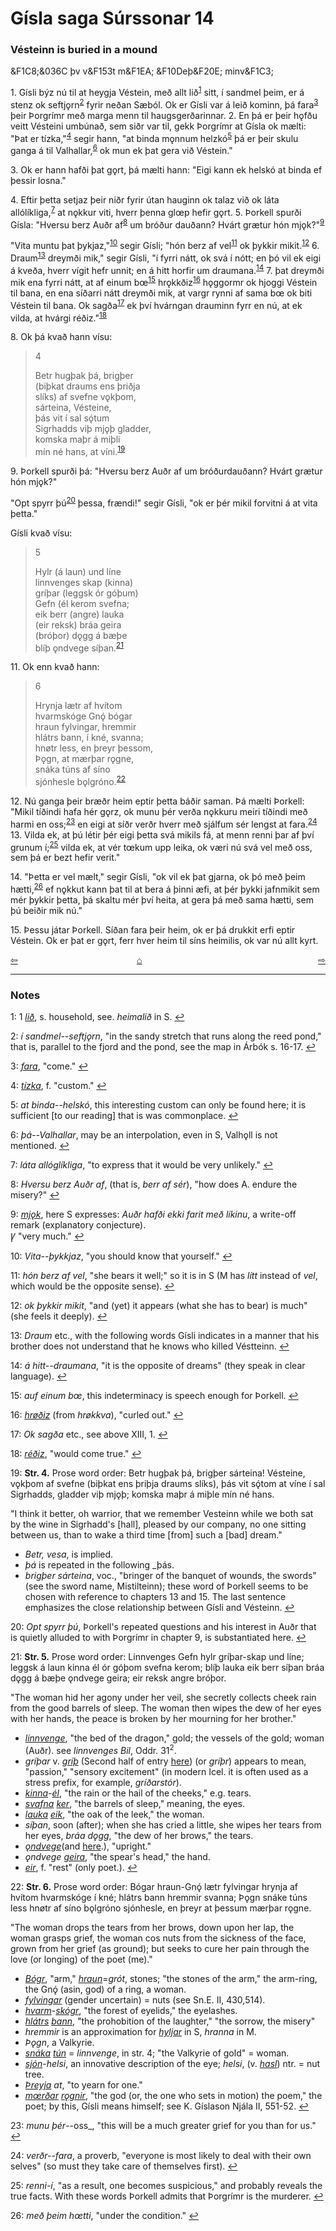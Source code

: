 # Gísla saga Súrssonar 14

### Vésteinn is buried in a mound


&F1C8;&036C þv v&F153t m&F1EA; &F10Deþ&F20E; minv&F1C3;

1\. Gísli býz nú til at heygja Véstein, með allt lið<sup id="a1">[1](#myfootnote1)</sup> sitt, í sandmel þeim, er á stenz ok seftj&#x1EB;rn<sup id="a2">[2](#myfootnote2)</sup> fyrir neðan Sæból. Ok er Gísli var á leið kominn, þá fara<sup id="a3">[3](#myfootnote3)</sup> þeir Þorgrímr með marga menn til haugsgerðarinnar. 2. En þá er þeir h&#x1EB;fðu veitt Vésteini umbúnað, sem siðr var til, gekk Þorgrímr at Gísla ok mælti: "Þat er tízka,"<sup id="a4">[4](#myfootnote4)</sup> segir hann, "at binda m&#x1EB;nnum helzkó<sup id="a5">[5](#myfootnote5)</sup> þá er þeir skulu ganga á til Valhallar,<sup id="a6">[6](#myfootnote6)</sup> ok mun ek þat gera við Véstein."

3\. Ok er hann hafði þat g&#x1EB;rt, þá mælti hann: "Eigi kann ek helskó at binda ef þessir losna."

4\. Eftir þetta setjaz þeir niðr fyrir útan hauginn ok talaz við ok láta allólíkliga,<sup id="a7">[7](#myfootnote7)</sup> at n&#x1EB;kkur viti, hverr þenna gl&oelig;p hefir g&#x1EB;rt. 5. Þorkell spurði Gísla: "Hversu berz Auðr af<sup id="a8">[8](#myfootnote8)</sup> um bróður dauðann? Hvárt grætur hón mj&#x1EB;k?"<sup id="a9">[9](#myfootnote9)</sup>

"Vita muntu þat þykjaz,"<sup id="a10">[10](#myfootnote10)</sup> segir Gísli; "hón berz af vel<sup id="a11">[11](#myfootnote11)</sup> ok þykkir mikit.<sup id="a12">[12](#myfootnote12)</sup> 6. Draum<sup id="a13">[13](#myfootnote13)</sup> dreymði mik," segir Gísli, "í fyrri nátt, ok svá í nótt; en þó vil ek eigi á kveða, hverr vígit hefr unnit; en á hitt horfir um draumana.<sup id="a14">[14](#myfootnote14)</sup> 7. þat dreymði mik ena fyrri nátt, at af einum b&oelig;<sup id="a15">[15](#myfootnote15)</sup> hr&#x1EB;kkðiz<sup id="a16">[16](#myfootnote16)</sup> h&#x1EB;ggormr ok hjoggi Véstein til bana, en ena síðarri nátt dreymði mik, at vargr rynni af sama b&oelig; ok biti Véstein til bana. Ok sagða<sup id="a17">[17](#myfootnote17)</sup> ek því hvárngan drauminn fyrr en nú, at ek vilda, at hvárgi réðiz."<sup id="a18">[18](#myfootnote18)</sup>

8\. Ok þá kvað hann vísu:

>4   
>
>Betr hugþak þá, brigþer   
>(biþkat draums ens þriðja   
>slíks) af svefne v&#x1EB;kþom,   
>sárteina, Vésteine,   
>þás vit í sal sǫ́tum   
>Sigrhadds viþ mj&#x1EB;þ gladder,   
>komska maþr á miþli   
>mín né hans, at víni.<sup id="a19">[19](#myfootnote19)</sup>

9\. Þorkell spurði þá: "Hversu berz Auðr af um bróðurdauðann? Hvárt grætur hón mj&#x1EB;k?"

"Opt spyrr þú<sup id="a20">[20](#myfootnote20)</sup> þessa, frændi!" segir Gísli, "ok er þér mikil forvitni á at vita þetta."

Gísli kvað vísu:

>5  
>
>Hylr (á laun) und líne   
linnvenges skap (kinna)   
gríþar (leggsk ór góþum)   
Gefn (él kerom svefna;   
eik berr (angre) lauka   
(eir reksk) bráa geira   
(bróþor) d&#x1EB;gg á bæþe   
blíþ &#x1EB;ndvege síþan.<sup id="a21">[21](#myfootnote21)</sup>   

11\. Ok enn kvað hann:

>6
>
>Hrynja lætr af hvítom   
hvarmskóge Gnǫ́ bógar   
hraun fylvingar, hremmir   
hlátrs bann, í kné, svanna;   
hn&oslash;tr less, en þreyr þessom,   
Þ&#x1EB;gn, at mærþar r&#x1EB;gne,   
snáka túns af síno   
sjónhesle b&#x1EB;lgróno.<sup id="a22">[22](#myfootnote22)</sup>   

12\. Nú ganga þeir bræðr heim eptir þetta báðir saman. Þá mælti Þorkell: "Mikil tíðindi hafa hér g&#x1EB;rz, ok munu þér verða n&#x1EB;kkuru meiri tíðindi með harmi en oss;<sup id="a23">[23](#myfootnote23)</sup> en eigi at síðr verðr hverr með sjálfum sér lengst at fara.<sup id="a24">[24](#myfootnote24)</sup> 13. Vilda ek, at þú létir þér eigi þetta svá mikils fá, at menn renni þar af því grunum í;<sup id="a25">[25](#myfootnote25)</sup> vilda ek, at vér t&oelig;kum upp leika, ok væri nú svá vel með oss, sem þá er bezt hefir verit."

14\. "Þetta er vel mælt," segir Gísli, "ok vil ek þat gjarna, ok þó með þeim hætti,<sup id="a26">[26](#myfootnote26)</sup> ef n&#x1EB;kkut kann þat til at bera á þinni æfi, at þér þykki jafnmikit sem mér þykkir þetta, þá skaltu mér því heita, at gera þá með sama hætti, sem þú beiðir mik nú."

15\. Þessu játar Þorkell. Síðan fara þeir heim, ok er þá drukkit erfi eptir Véstein. Ok er þat er g&#x1EB;rt, ferr hver heim til síns heimilis, ok var nú allt kyrt.

<div style="float: left"><a href="http://rcblack.net/Gisla_saga/Gisla_13">⇦</a></div>
<div style="float: right"><a href="http://rcblack.net/Gisla_saga/Gisla_15">⇨</a></div>
<div style="margin: 0 auto; width: 100px;"><a href="http://rcblack.net/Gisla_saga/Gisla_home">&#8962;</a></div>

---

### Notes

<a name="myfootnote1" id="f1">1</a>:
1 [_lið_](http://web.ff.cuni.cz/cgi-bin/uaa_slovnik/gmc_search_v3?cmd=viewthis&id=cv:b0387:6), s. household, see. _heimalið_ in S.
[↩](#a1)

<a name="myfootnote2" id="f2">2</a>:
 _í sandmel--seftj&#x1EB;rn_, "in the sandy stretch that runs along the reed pond," that is, parallel to the fjord and the pond, see the map in Árbók s. 16-17.
[↩](#a2)

<a name="myfootnote3" id="f3">3</a>:
 [_fara_](http://web.ff.cuni.cz/cgi-bin/uaa_slovnik/gmc_search_v3?cmd=viewthis&id=cv:b0141:27), "come."
[↩](#a3)

<a name="myfootnote4" id="f4">4</a>:
 [_tízka_](http://web.ff.cuni.cz/cgi-bin/uaa_slovnik/gmc_search_v3?cmd=viewthis&id=cv:b0633:18), f. "custom."
[↩](#a4)

<a name="myfootnote5" id="f5">5</a>:
 _at binda--helskó_, this interesting custom can only be found here; it is sufficient [to our reading] that is was commonplace.
[↩](#a5)

<a name="myfootnote6" id="f6">6</a>:
 _þá--Valhallar_, may be an interpolation, even in S, Valh&#x1EB;ll is not mentioned.
[↩](#a6)

<a name="myfootnote7" id="f7">7</a>:
 _láta allóglíkliga_, "to express that it would be very unlikely."
[↩](#a7)

<a name="myfootnote8" id="f8">8</a>:
 _Hversu berz Auðr af_, (that is, _berr af sér_), "how does A. endure the misery?"
[↩](#a8)

<a name="myfootnote9" id="f9">9</a>:
 [_mj&#x1EB;k_](http://web.ff.cuni.cz/cgi-bin/uaa_slovnik/gmc_search_v3?cmd=viewthis&id=cv:b0433:5), here S expresses: _Auðr hafði ekki farit með líkinu_, a write-off remark (explanatory conjecture).   
  &#42856; "very much."
[↩](#a9)

<a name="myfootnote10" id="f10">10</a>:
 _Vita--þykkjaz_, "you should know that yourself."
[↩](#a10)

<a name="myfootnote11" id="f11">11</a>:
 _hón berz af vel_, "she bears it well;" so it is in S (M has _lítt_ instead of _vel_, which would be the opposite sense).
[↩](#a11)

<a name="myfootnote12" id="f12">12</a>:
 _ok þykkir mikit_, "and (yet) it appears (what she has to bear) is much" (she feels it deeply).
[↩](#a12)

<a name="myfootnote13" id="f13">13</a>:
 _Draum_ etc., with the following words Gísli indicates in a manner that his brother does not understand that he knows who killed Véstteinn.
[↩](#a13)

<a name="myfootnote14" id="f14">14</a>:
 _á hitt--draumana_, "it is the opposite of dreams" (they speak in clear language).
[↩](#a14)

<a name="myfootnote15" id="f15">15</a>:
 _auf einum b&oelig;_, this indeterminacy is speech enough for Þorkell.
[↩](#a15)

<a name="myfootnote16" id="f16">16</a>:
 [_hr&oslash;ðiz_](http://web.ff.cuni.cz/cgi-bin/uaa_slovnik/gmc_search_v3?cmd=viewthis&id=cv:b0290:1) (from _hr&oslash;kkva_), "curled out."
[↩](#a16)

<a name="myfootnote17" id="f17">17</a>:
 _Ok sagða_ etc., see above XIII, 1.
[↩](#a17)

<a name="myfootnote18" id="f18">18</a>:
 [_réðiz_](http://web.ff.cuni.cz/cgi-bin/uaa_slovnik/gmc_search_v3?cmd=viewthis&id=cv:b0485:15), "would come true."
[↩](#a18)

<a name="myfootnote19" id="f19">19</a>:
 __Str. 4.__ Prose word order: Betr hugþak þá, brigþer sárteina! Vésteine, v&#x1EB;kþom af svefne (biþkat ens þriþja draums slíks), þás vit sǫ́tom at víne í sal Sigrhadds, gladder viþ mj&#x1EB;þ; komska maþr á miþle mín né hans.

"I think it better, oh warrior, that we remember Vesteinn while we both sat by the wine in Sigrhadd's [hall], pleased by our company, no one sitting between us, than to wake a third time [from] such a [bad] dream."

* _Betr, vesa_, is implied.
* _þá_ is repeated in the following _þás.
* _brigþer sárteina_, voc., "bringer of the banquet of wounds, the swords" (see the sword name, Mistilteinn); these word of Þorkell seems to be chosen with reference to chapters 13 and 15. The last sentence emphasizes the close relationship between Gísli and Vésteinn.
[↩](#a19)

<a name="myfootnote20" id="f20">20</a>:
 _Opt spyrr þú_, Þorkell's repeated questions and his interest in Auðr that is quietly alluded to with Þorgrímr in chapter 9, is substantiated here.
[↩](#a20)

<a name="myfootnote21" id="f21">21</a>:
 __Str. 5.__ Prose word order: Linnvenges Gefn hylr gríþar-skap und líne; leggsk á laun kinna él ór góþom svefna kerom; blíþ lauka eik berr síþan bráa d&#x1EB;gg á bæþe &#x1EB;ndvege geira; eir reksk angre bróþor.

"The woman hid her agony under her veil, she secretly collects cheek rain from the good barrels of sleep. The woman then wipes the dew of her eyes with her hands, the peace is broken by her mourning for her brother."

* [_linnvenge_](http://web.ff.cuni.cz/cgi-bin/uaa_slovnik/gmc_search_v3?cmd=viewthis&id=cv:b0390:14), "the bed of the dragon," gold; the vessels of the gold; woman (Auðr). see _linnvenges Bil_, Oddr. 31<sup>2</sup>.
* _gríþar_ v. [_gríþ_](http://web.ff.cuni.cz/cgi-bin/uaa_slovnik/gmc_search_v3?cmd=viewthis&id=cv:b0215:27) (Second half of entry [here](http://web.ff.cuni.cz/cgi-bin/uaa_slovnik/gmc_search_v3?cmd=viewthis&id=cv:b0216:1)) (or _gríþr_) appears to mean, "passion," "sensory excitement" (in modern Icel. it is often used as a stress prefix, for example, _gríðarstór_).
* [_kinna_](http://web.ff.cuni.cz/cgi-bin/uaa_slovnik/gmc_search_v3?cmd=viewthis&id=cv:b0338:31)-[_él_](http://web.ff.cuni.cz/cgi-bin/uaa_slovnik/gmc_search_v3?cmd=viewthis&id=cv:b0125:7), "the rain or the hail of the cheeks," e.g. tears.
* [_svafna_](http://web.ff.cuni.cz/cgi-bin/uaa_slovnik/gmc_search_v3?cmd=viewthis&id=cv:b0606:64) [_ker_](http://web.ff.cuni.cz/cgi-bin/uaa_slovnik/gmc_search_v3?cmd=viewthis&id=cv:b0337:12), "the barrels of sleep," meaning, the eyes.
* [_lauka_](http://web.ff.cuni.cz/cgi-bin/uaa_slovnik/gmc_search_v3?cmd=viewthis&id=cv:b0374:46) [_eik_](http://web.ff.cuni.cz/cgi-bin/uaa_slovnik/gmc_search_v3?cmd=viewthis&id=cv:b0119:31), "the oak of the leek," the woman.
* _síþan_, soon (after); when she has cried a little, she wipes her tears from her eyes, _bráa d&#x1EB;gg_, "the dew of her brows," the tears.
* [_&#x1EB;ndvege_](http://web.ff.cuni.cz/cgi-bin/uaa_slovnik/gmc_search_v3?cmd=viewthis&id=cv:b0764:41)(and [here](http://web.ff.cuni.cz/cgi-bin/uaa_slovnik/gmc_search_v3?cmd=viewthis&id=cv:b0765:1).), "upright."
* _&#x1EB;ndvege_ [_geira_](http://web.ff.cuni.cz/cgi-bin/uaa_slovnik/gmc_search_v3?cmd=viewthis&id=cv:b0196:12), "the spear's head," the hand.
* [_eir_](http://web.ff.cuni.cz/cgi-bin/uaa_slovnik/gmc_search_v3?cmd=viewthis&id=cv:b0123:63), f. "rest" (only poet.).
[↩](#a21)

<a name="myfootnote22" id="f22">22</a>:
 __Str. 6.__ Prose word order: Bógar hraun-Gnǫ́ lætr fylvingar hrynja af hvítom hvarmskóge í kné; hlátrs bann hremmir svanna; Þ&#x1EB;gn snáke túns less hn&oslash;tr af síno b&#x1EB;lgróno sjónhesle, en þreyr at þessum mærþar r&#x1EB;gne.

"The woman drops the tears from her brows, down upon her lap, the woman grasps grief, the woman cos nuts from the sickness of the face, grown from her grief (as ground); but seeks to cure her pain through the love (or longing) of the poet (me)."

*  [_Bógr_](http://web.ff.cuni.cz/cgi-bin/uaa_slovnik/gmc_search_v3?cmd=viewthis&id=cv:b0073:30), "arm," [_hraun_](http://web.ff.cuni.cz/cgi-bin/uaa_slovnik/gmc_search_v3?cmd=viewthis&id=cv:b0282:22)=_grót_, stones; "the stones of the arm," the arm-ring, the Gnǫ́ (asin, god) of a ring, a woman.
* [_fylvingar_](http://web.ff.cuni.cz/cgi-bin/uaa_slovnik/gmc_search_v3?cmd=viewthis&id=cv:b0180:2) (gender uncertain) = nuts (see Sn.E. II, 430,514).
* [_hvarm_](http://web.ff.cuni.cz/cgi-bin/uaa_slovnik/gmc_search_v3?cmd=viewthis&id=cv:b0296:17)-[_skógr_](http://web.ff.cuni.cz/cgi-bin/uaa_slovnik/gmc_search_v3?cmd=viewthis&id=cv:b0555:37), "the forest of eyelids," the eyelashes.
* [_hlátrs_](http://web.ff.cuni.cz/cgi-bin/uaa_slovnik/gmc_search_v3?cmd=viewthis&id=cv:b0270:7) [_bann_](http://web.ff.cuni.cz/cgi-bin/uaa_slovnik/gmc_search_v3?cmd=viewthis&id=cv:b0051:14), "the prohobition of the laughter," "the sorrow, the misery"
* _hremmir_ is an approximation for [_hyljar_](http://web.ff.cuni.cz/cgi-bin/uaa_slovnik/gmc_search_v3?cmd=viewthis&id=cv:b0304:13) in S, _hranna_ in M.
* _Þ&#x1EB;gn_, a Valkyrie.
* [_snáka_](http://web.ff.cuni.cz/cgi-bin/uaa_slovnik/gmc_search_v3?cmd=viewthis&id=cv:b0573:48) [_tún_](http://web.ff.cuni.cz/cgi-bin/uaa_slovnik/gmc_search_v3?cmd=viewthis&id=cv:b0644:28) = _linnvenge_, in str. 4; "the Valkyrie of gold" = woman.
* [_sjón_](http://web.ff.cuni.cz/cgi-bin/uaa_slovnik/gmc_search_v3?cmd=viewthis&id=cv:b0535:7)-_helsi_, an innovative description of the eye; _helsi_, (v. [_hasl_](http://web.ff.cuni.cz/cgi-bin/uaa_slovnik/gmc_search_v3?cmd=viewthis&id=cv:b0240:35)) ntr. = nut tree.
* [_Þreyja_](http://web.ff.cuni.cz/cgi-bin/uaa_slovnik/gmc_search_v3?cmd=viewthis&id=cv:b0745:8) _at_, "to yearn for one."
* [_m&oelig;rðar_](http://web.ff.cuni.cz/cgi-bin/uaa_slovnik/gmc_search_v3?cmd=viewthis&id=cv:b0443:8) [_r&#x1EB;gnir_](http://web.ff.cuni.cz/cgi-bin/uaa_slovnik/gmc_search_v3?cmd=viewthis&id=cv:b0488:45), "the god (or, the one who sets in motion) the poem," the poet; by this, Gísli means himself; see K. Gíslason Njála II, 551-52.
[↩](#a22)

<a name="myfootnote23" id="f23">23</a>:
 _munu þér_--oss_, "this will be a much greater grief for you than for us."
[↩](#a23)

<a name="myfootnote24" id="f24">24</a>:
 _verðr--fara_, a proverb, "everyone is most likely to deal with their own selves" (so must they take care of themselves first).
[↩](#a24)

<a name="myfootnote25" id="f25">25</a>:
 _renni-í_, "as a result, one becomes suspicious," and probably reveals the true facts. With these words Þorkell admits that Þorgrímr is the murderer.
[↩](#a25)

<a name="myfootnote26" id="f26">26</a>:
 _með þeim h&oelig;tti_, "under the condition."
[↩](#a26)
